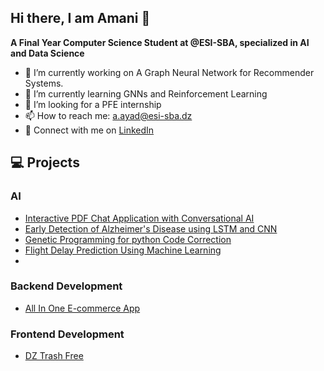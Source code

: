 ## Hi there, I am Amani 👋

**A Final Year Computer Science Student at @ESI-SBA, specialized in AI and Data Science**

- 🔭 I’m currently working on A Graph Neural Network for Recommender Systems. 
- 🌱 I’m currently learning GNNs and Reinforcement Learning
- 👯 I’m looking for a PFE internship
- 📫 How to reach me: a.ayad@esi-sba.dz
- 💼 Connect with me on [LinkedIn](https://www.linkedin.com/in/ayad-amani-53b8062ab/)

## 💻 Projects

### AI  
- [Interactive PDF Chat Application with Conversational AI](https://github.com/amaniayad/Mini-Project-NLP)
- [Early Detection of Alzheimer's Disease using LSTM and CNN](https://github.com/amaniayad/early_detection_Alzheimer_disease)
- [Genetic Programming for python Code Correction](https://github.com/amaniayad/project_2cs)
- [Flight Delay Prediction Using Machine Learning](https://github.com/amaniayad/Mini-Project-ML)
- 
### Backend Development  
- [All In One E-commerce App](https://github.com/amaniayad/Backend)

### Frontend Development  
- [DZ Trash Free](https://github.com/amaniayad/DZ-Trash-Free)
